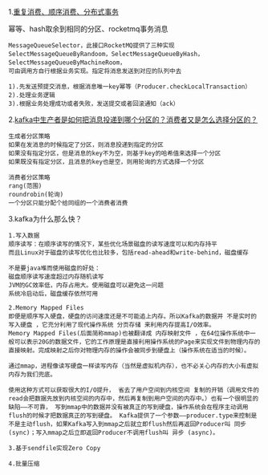1.[重复消费、顺序消费、分布式事务](https://mp.weixin.qq.com/s/OKon95MRUqDc9IwtEqPSjQ)

幂等、hash取余到相同的分区、rocketmq事务消息
```
MessageQueueSelector，此接口RocketMQ提供了三种实现SelectMessageQueueByRandoom，SelectMessageQueueByHash，SelectMessageQueueByMachineRoom，
可由调用方自行根据业务实现。指定将消息发送到对应的队列中去

1).先发送预提交消息，根据消息唯一key幂等（Producer.checkLocalTransaction）
2).处理业务逻辑
3).根据业务处理成功或者失败，发送提交或者回滚通知（ack）
```
2.[kafka中生产者是如何把消息投递到哪个分区的？消费者又是怎么选择分区的？](https://mp.weixin.qq.com/s/vAzyODtGbvZfv0iXV4Ij1Q)
```
生成者分区策略
如果在发消息的时候指定了分区，则消息投递到指定的分区
如果没有指定分区，但是消息的key不为空，则基于key的哈希值来选择一个分区
如果既没有指定分区，且消息的key也是空，则用轮询的方式选择一个分区

消费者分区策略
rang(范围)
roundrobin(轮询)
一个分区只能分配个给同组的一个消费者消费
```
3.kafka为什么那么快？
```
1.写入数据
顺序读写：在顺序读写的情况下，某些优化场景磁盘的读写速度可以和内存持平
而且Linux对于磁盘的读写优化也比较多，包括read-ahead和write-behind，磁盘缓存

不是要java堆而使用磁盘的好处：
磁盘顺序读写速度超过内存随机读写
JVM的GC效率低，内存占用大。使用磁盘可以避免这一问题
系统冷启动后，磁盘缓存依然可用

2.Memory Mapped Files
即便是顺序写入硬盘，硬盘的访问速度还是不可能追上内存。所以Kafka的数据并 不是实时的写入硬盘 ，它充分利用了现代操作系统 分页存储 来利用内存提高I/O效率。
Memory Mapped Files(后面简称mmap)也被翻译成 内存映射文件 ，在64位操作系统中一般可以表示20G的数据文件，它的工作原理是直接利用操作系统的Page来实现文件到物理内存的直接映射。完成映射之后你对物理内存的操作会被同步到硬盘上（操作系统在适当的时候）。

通过mmap，进程像读写硬盘一样读写内存（当然是虚拟机内存），也不必关心内存的大小有虚拟内存为我们兜底。

使用这种方式可以获取很大的I/O提升， 省去了用户空间到内核空间 复制的开销（调用文件的read会把数据先放到内核空间的内存中，然后再复制到用户空间的内存中。）也有一个很明显的缺陷——不可靠， 写到mmap中的数据并没有被真正的写到硬盘，操作系统会在程序主动调用flush的时候才把数据真正的写到硬盘。 Kafka提供了一个参数——producer.type来控制是不是主动flush，如果Kafka写入到mmap之后就立即flush然后再返回Producer叫 同步 (sync)；写入mmap之后立即返回Producer不调用flush叫 异步 (async)。

3.基于sendfile实现Zero Copy

4.批量压缩
```
